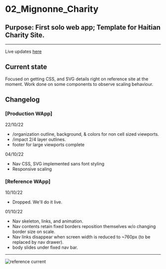 # 02_Mignonne_Charity

## Purpose: First solo web app; Template for Haitian Charity Site.

---

Live updates [here](https://dieupeutcharity.com)

## Current state 

Focused on getting CSS, and SVG details right on reference site at the moment.
Work done on some components to observe scaling behaviour.

## Changelog

### [Production WApp]

22/10/22
  - /organization outline, background, & colors for non cell sized viewports.
  - /impact 2/4 layer outlines.
  - footer for large viewports complete

04/10/22

  - Nav CSS, SVG implemented sans font styling
  - Responsive scaling 

### [Reference WApp]

10/10/22
  - Dropped. We'll do it live.

01/10/22

  - Nav skeleton, links, and animation.
  - Nav contents retain fixed borders reposition themselves w/o changing border size on scale.
  - Nav links disappear when screen width is reduced to ~760px (to be replaced by nav drawer).
  - body slides under fixed nav bar. 

---

![reference current](https://github.com/L19579/L19_Cyrus/tree/main/02_Mignonne_Charity/imgs/reference_2.png)
